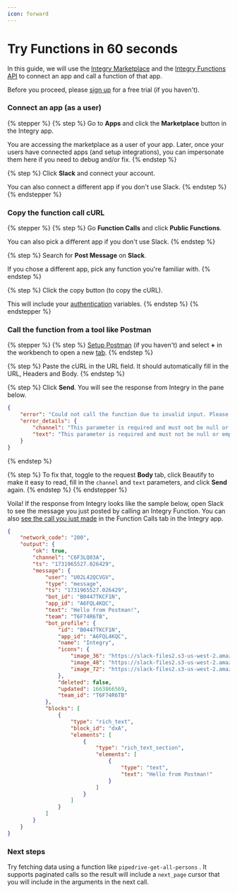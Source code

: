 ```yaml
---
icon: forward
---
```


# Try Functions in 60 seconds

In this guide, we will use the [Integry Marketplace](../embedded-ui/embed-integry-apps-marketplace.md) and the [Integry Functions API](../apis-and-sdks/api-reference.md) to connect an app and call a function of that app.

Before you proceed, please [sign up](https://app.integry.io/accounts/register/v3/signup/?product=functions) for a free trial (if you haven't).

### Connect an app (as a user)

{% stepper %}
{% step %}
Go to **Apps** and click the **Marketplace** button in the Integry app.

You are accessing the marketplace as a user of your app. Later, once your users have connected apps (and setup integrations), you can impersonate them here if you need to debug and/or fix.
{% endstep %}

{% step %}
Click **Slack** and connect your account.

You can also connect a different app if you don't use Slack.
{% endstep %}
{% endstepper %}

### Copy the function call cURL

{% stepper %}
{% step %}
Go **Function Calls** and click **Public Functions**.&#x20;

You can also pick a different app if you don't use Slack.
{% endstep %}

{% step %}
Search for **Post Message** on **Slack**.

If you chose a different app, pick any function you're familiar with.
{% endstep %}

{% step %}
Click the copy button (to copy the cURL).

This will include your [authentication](../apis-and-sdks/api-reference.md#authentication) variables.
{% endstep %}
{% endstepper %}

### Call the function from a tool like Postman



{% stepper %}
{% step %}
[Setup Postman](https://learning.postman.com/docs/getting-started/first-steps/get-postman/) (if you haven't) and select **+** in the workbench to open a new [tab](https://learning.postman.com/docs/getting-started/basics/navigating-postman/#tabs).
{% endstep %}

{% step %}
Paste the cURL in the URL field. It should automatically fill in the URL, Headers and Body.
{% endstep %}

{% step %}
Click **Send**. You will see the response from Integry in the pane below.

```json
{
    "error": "Could not call the function due to invalid input. Please see `error_details` for further information.",
    "error_details": {
        "channel": "This parameter is required and must not be null or empty",
        "text": "This parameter is required and must not be null or empty"
    }
}
```
{% endstep %}

{% step %}
To fix that, toggle to the request **Body** tab, click Beautify to make it easy to read, fill in the `channel` and `text` parameters, and click **Send** again.
{% endstep %}
{% endstepper %}

Voila! If the response from Integry looks like the sample below, open Slack to see the message you just posted by calling an Integry Function. You can also [see the call you just made](../functions/viewing-function-calls.md) in the Function Calls tab in the Integry app.

```json
{
    "network_code": "200",
    "output": {
        "ok": true,
        "channel": "C6F3LQ03A",
        "ts": "1731965527.026429",
        "message": {
            "user": "U02L42QCVGV",
            "type": "message",
            "ts": "1731965527.026429",
            "bot_id": "B0447TKCF1N",
            "app_id": "A6FQL4KQC",
            "text": "Hello from Postman!",
            "team": "T6F74R6TB",
            "bot_profile": {
                "id": "B0447TKCF1N",
                "app_id": "A6FQL4KQC",
                "name": "Integry",
                "icons": {
                    "image_36": "https://slack-files2.s3-us-west-2.amazonaws.com/avatars/2017-08-09/225182834294_8020ddc74d7822b48ea1_36.png",
                    "image_48": "https://slack-files2.s3-us-west-2.amazonaws.com/avatars/2017-08-09/225182834294_8020ddc74d7822b48ea1_48.png",
                    "image_72": "https://slack-files2.s3-us-west-2.amazonaws.com/avatars/2017-08-09/225182834294_8020ddc74d7822b48ea1_72.png"
                },
                "deleted": false,
                "updated": 1663866569,
                "team_id": "T6F74R6TB"
            },
            "blocks": [
                {
                    "type": "rich_text",
                    "block_id": "dxA",
                    "elements": [
                        {
                            "type": "rich_text_section",
                            "elements": [
                                {
                                    "type": "text",
                                    "text": "Hello from Postman!"
                                }
                            ]
                        }
                    ]
                }
            ]
        }
    }
}
```

### Next steps

Try fetching data using a function like `pipedrive-get-all-persons` . It supports paginated calls so the result will include a `next_page` cursor that you will include in the arguments in the next call.
